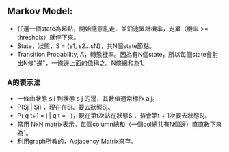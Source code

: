 ## Markov Model:

* 任選一個state為起點，開始隨意亂走、並沿途累計機率，走累（機率 >= thresholx）就停下來。
* State，狀態，S = {s1, s2...sN}，共N個state節點。
* Transition Probability, A，轉態機率。因為有N個state，所以每個state會射出N條"邊"，一條邊上面的值稱之。N條總和為1。  
### A的表示法
* 一條由狀態 s i 到狀態 s j 的邊，其數值通常標作 aij。 
* P(Sj | Si) ，現在在Si、要去狀態Sj。
* P( q t+1 = j | q t = i )，現在第t次站在狀態Si，待會第t + 1次要去狀態Sj。
* 常用 NxN matrix表示。每個column總和（一個col總共有N個邊）直直數下來為1。
* 利用graph所教的，Adjacency Matrix來存。

